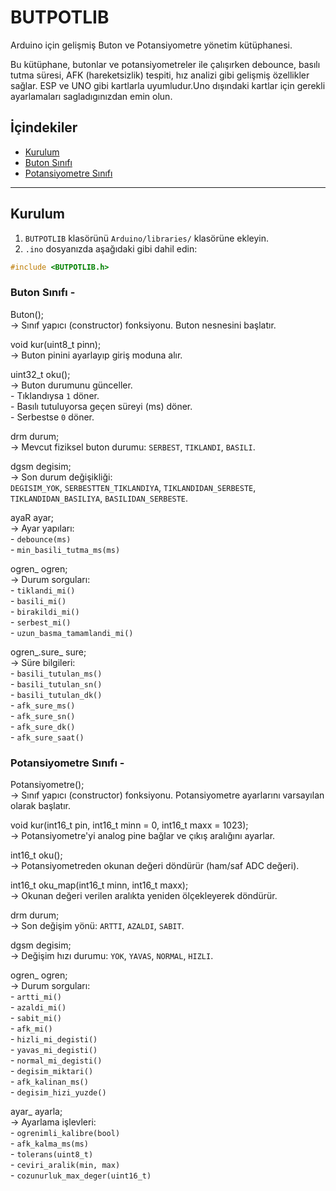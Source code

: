 # BUTPOTLIB

Arduino için gelişmiş Buton ve Potansiyometre yönetim kütüphanesi.

Bu kütüphane, butonlar ve potansiyometreler ile çalışırken debounce, basılı tutma süresi, AFK (hareketsizlik) tespiti, hız analizi gibi gelişmiş özellikler sağlar. ESP ve UNO gibi kartlarla uyumludur.Uno dışındaki kartlar için gerekli ayarlamaları sagladıgınızdan emin olun.

## İçindekiler

- [Kurulum](#kurulum)
- [Buton Sınıfı](#buton-sınıfı)
- [Potansiyometre Sınıfı](#potansiyometre-sınıfı)

---

## Kurulum

1. `BUTPOTLIB` klasörünü `Arduino/libraries/` klasörüne ekleyin.
2. `.ino` dosyanızda aşağıdaki gibi dahil edin:

```cpp
#include <BUTPOTLIB.h>
```

### Buton Sınıfı - 

Buton();  
    → Sınıf yapıcı (constructor) fonksiyonu. Buton nesnesini başlatır.

void kur(uint8_t pinn);  
    → Buton pinini ayarlayıp giriş moduna alır.

uint32_t oku();  
    → Buton durumunu günceller.  
      - Tıklandıysa `1` döner.  
      - Basılı tutuluyorsa geçen süreyi (ms) döner.  
      - Serbestse `0` döner.

drm durum;  
    → Mevcut fiziksel buton durumu: `SERBEST`, `TIKLANDI`, `BASILI`.

dgsm degisim;  
    → Son durum değişikliği:  
      `DEGISIM_YOK`, `SERBESTTEN_TIKLANDIYA`, `TIKLANDIDAN_SERBESTE`,  
      `TIKLANDIDAN_BASILIYA`, `BASILIDAN_SERBESTE`.

ayaR ayar;  
    → Ayar yapıları:  
      - `debounce(ms)`  
      - `min_basili_tutma_ms(ms)`

ogren_ ogren;  
    → Durum sorguları:  
      - `tiklandi_mi()`  
      - `basili_mi()`  
      - `birakildi_mi()`  
      - `serbest_mi()`  
      - `uzun_basma_tamamlandi_mi()`

ogren_.sure_ sure;  
    → Süre bilgileri:  
      - `basili_tutulan_ms()`  
      - `basili_tutulan_sn()`  
      - `basili_tutulan_dk()`  
      - `afk_sure_ms()`  
      - `afk_sure_sn()`  
      - `afk_sure_dk()`  
      - `afk_sure_saat()`

### Potansiyometre Sınıfı - 

Potansiyometre();  
    → Sınıf yapıcı (constructor) fonksiyonu. Potansiyometre ayarlarını varsayılan olarak başlatır.

void kur(int16_t pin, int16_t minn = 0, int16_t maxx = 1023);  
    → Potansiyometre'yi analog pine bağlar ve çıkış aralığını ayarlar.

int16_t oku();  
    → Potansiyometreden okunan değeri döndürür (ham/saf ADC değeri).

int16_t oku_map(int16_t minn, int16_t maxx);  
    → Okunan değeri verilen aralıkta yeniden ölçekleyerek döndürür.

drm durum;  
    → Son değişim yönü: `ARTTI`, `AZALDI`, `SABIT`.

dgsm degisim;  
    → Değişim hızı durumu: `YOK`, `YAVAS`, `NORMAL`, `HIZLI`.

ogren_ ogren;  
    → Durum sorguları:  
      - `artti_mi()`  
      - `azaldi_mi()`  
      - `sabit_mi()`  
      - `afk_mi()`  
      - `hizli_mi_degisti()`  
      - `yavas_mi_degisti()`  
      - `normal_mi_degisti()`  
      - `degisim_miktari()`  
      - `afk_kalinan_ms()`  
      - `degisim_hizi_yuzde()`

ayar_ ayarla;  
    → Ayarlama işlevleri:  
      - `ogrenimli_kalibre(bool)`  
      - `afk_kalma_ms(ms)`  
      - `tolerans(uint8_t)`  
      - `ceviri_aralik(min, max)`  
      - `cozunurluk_max_deger(uint16_t)`